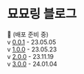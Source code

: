 # 묘묘링 블로그

🚧 (배포 준비 중) <br/>
v [0.0.1](http://jekyllthemes.org/themes/trophy/) - 23.05.05 <br/>
v [1.0.0](https://github.com/mmistakes/minimal-mistakes) - 23.05.23 <br/>
v [2.0.0](https://www.gatsbyjs.com/starters/LekoArts/gatsby-starter-minimal-blog) - 23.11.19 <br/>
v [3.0.0](https://github.com/danmin20/danmin-gatsby-blog-template) - 24.01.04 <br/>
